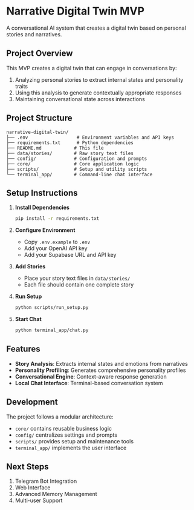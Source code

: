 # Narrative Digital Twin MVP

A conversational AI system that creates a digital twin based on personal stories and narratives.

## Project Overview

This MVP creates a digital twin that can engage in conversations by:
1. Analyzing personal stories to extract internal states and personality traits
2. Using this analysis to generate contextually appropriate responses
3. Maintaining conversational state across interactions

## Project Structure

```
narrative-digital-twin/
├── .env                  # Environment variables and API keys
├── requirements.txt      # Python dependencies
├── README.md            # This file
├── data/stories/        # Raw story text files
├── config/              # Configuration and prompts
├── core/                # Core application logic
├── scripts/             # Setup and utility scripts
└── terminal_app/        # Command-line chat interface
```

## Setup Instructions

1. **Install Dependencies**
   ```bash
   pip install -r requirements.txt
   ```

2. **Configure Environment**
   - Copy `.env.example` to `.env`
   - Add your OpenAI API key
   - Add your Supabase URL and API key

3. **Add Stories**
   - Place your story text files in `data/stories/`
   - Each file should contain one complete story

4. **Run Setup**
   ```bash
   python scripts/run_setup.py
   ```

5. **Start Chat**
   ```bash
   python terminal_app/chat.py
   ```

## Features

- **Story Analysis**: Extracts internal states and emotions from narratives
- **Personality Profiling**: Generates comprehensive personality profiles
- **Conversational Engine**: Context-aware response generation
- **Local Chat Interface**: Terminal-based conversation system

## Development

The project follows a modular architecture:
- `core/` contains reusable business logic
- `config/` centralizes settings and prompts
- `scripts/` provides setup and maintenance tools
- `terminal_app/` implements the user interface

## Next Steps

1. Telegram Bot Integration
2. Web Interface
3. Advanced Memory Management
4. Multi-user Support
